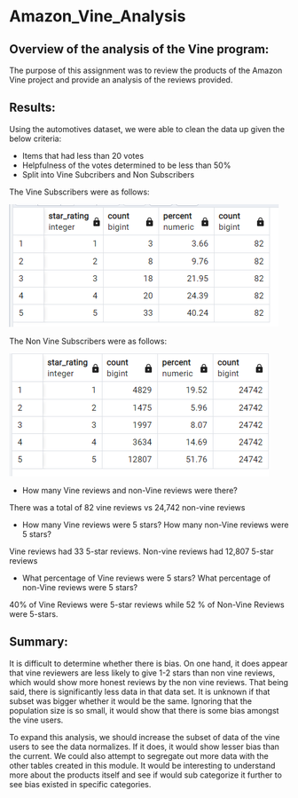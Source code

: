 # Amazon_Vine_Analysis

## Overview of the analysis of the Vine program:

The purpose of this assignment was to review the products of the Amazon Vine project and provide an analysis of the reviews provided. 

## Results:

Using the automotives dataset, we were able to clean the data up given the below criteria: 
  - Items that had less than 20 votes
  - Helpfulness of the votes determined to be less than 50% 
  - Split into Vine Subcribers and Non Subscribers 
  
The Vine Subscribers were as follows: 

![vine_y_summary.PNG](/vine_y_summary.PNG)

The Non Vine Subscribers were as follows: 

![vine_n_summary.PNG](vine_n_summary.PNG)

- How many Vine reviews and non-Vine reviews were there?

There was a total of 82 vine reviews vs 24,742 non-vine reviews 

- How many Vine reviews were 5 stars? How many non-Vine reviews were 5 stars?

Vine reviews had 33 5-star reviews. Non-vine reviews had 12,807 5-star reviews 

- What percentage of Vine reviews were 5 stars? What percentage of non-Vine reviews were 5 stars?

40% of Vine Reviews were 5-star reviews while 52 % of Non-Vine Reviews were 5-stars. 

## Summary:

It is difficult to determine whether there is bias. On one hand, it does appear that vine reviewers are less likely to give 1-2 stars than non vine reviews, which would show more honest reviews by the non vine reviews. That being said, there is significantly less data in that data set. It is unknown if that subset was bigger whether it would be the same. Ignoring that the population size is so small, it would show that there is some bias amongst the vine users. 

To expand this analysis, we should increase the subset of data of the vine users to see the data normalizes. If it does, it would show lesser bias than the current. We could also attempt to segregate out more data with the other tables created in this module. It would be interesting to understand more about the products itself and see if would sub categorize it further to see bias existed in specific categories. 

